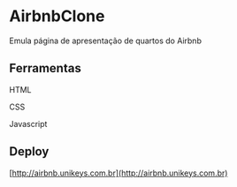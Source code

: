 # AirbnbClone
Emula página de apresentação de quartos do Airbnb

## Ferramentas
HTML

CSS

Javascript

## Deploy
[http://airbnb.unikeys.com.br](http://airbnb.unikeys.com.br)

